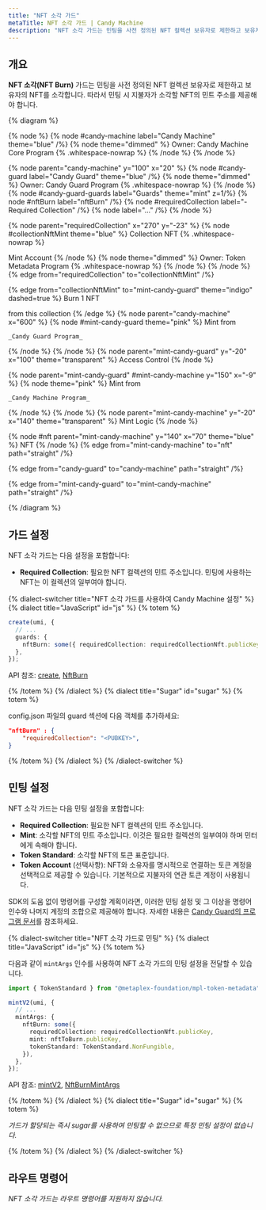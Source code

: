 ```yaml
---
title: "NFT 소각 가드"
metaTitle: NFT 소각 가드 | Candy Machine
description: "NFT 소각 가드는 민팅을 사전 정의된 NFT 컬렉션 보유자로 제한하고 보유자의 NFT를 소각합니다."
---
```


## 개요

**NFT 소각(NFT Burn)** 가드는 민팅을 사전 정의된 NFT 컬렉션 보유자로 제한하고 보유자의 NFT를 소각합니다. 따라서 민팅 시 지불자가 소각할 NFT의 민트 주소를 제공해야 합니다.

{% diagram  %}

{% node %}
{% node #candy-machine label="Candy Machine" theme="blue" /%}
{% node theme="dimmed" %}
Owner: Candy Machine Core Program {% .whitespace-nowrap %}
{% /node %}
{% /node %}

{% node parent="candy-machine" y="100" x="20" %}
{% node #candy-guard label="Candy Guard" theme="blue" /%}
{% node theme="dimmed" %}
Owner: Candy Guard Program {% .whitespace-nowrap %}
{% /node %}
{% node #candy-guard-guards label="Guards" theme="mint" z=1/%}
{% node #nftBurn label="nftBurn" /%}
{% node #requiredCollection label="- Required Collection" /%}
{% node label="..." /%}
{% /node %}

{% node parent="requiredCollection" x="270" y="-23"  %}
{% node #collectionNftMint theme="blue" %}
Collection NFT {% .whitespace-nowrap %}

Mint Account
{% /node %}
{% node theme="dimmed" %}
Owner: Token Metadata Program {% .whitespace-nowrap %}
{% /node %}
{% /node %}
{% edge from="requiredCollection" to="collectionNftMint" /%}


{% edge from="collectionNftMint" to="mint-candy-guard" theme="indigo" dashed=true %}
Burn 1 NFT

from this collection
{% /edge %}
{% node parent="candy-machine" x="600" %}
  {% node #mint-candy-guard theme="pink" %}
    Mint from

    _Candy Guard Program_
  {% /node %}
{% /node %}
{% node parent="mint-candy-guard" y="-20" x="100" theme="transparent" %}
  Access Control
{% /node %}

{% node parent="mint-candy-guard" #mint-candy-machine y="150" x="-9" %}
  {% node theme="pink" %}
    Mint from

    _Candy Machine Program_
  {% /node %}
{% /node %}
{% node parent="mint-candy-machine" y="-20" x="140" theme="transparent" %}
  Mint Logic
{% /node %}

{% node #nft parent="mint-candy-machine" y="140" x="70" theme="blue" %}
  NFT
{% /node %}
{% edge from="mint-candy-machine" to="nft" path="straight" /%}

{% edge from="candy-guard" to="candy-machine" path="straight" /%}

{% edge from="mint-candy-guard" to="mint-candy-machine" path="straight" /%}

{% /diagram %}

## 가드 설정

NFT 소각 가드는 다음 설정을 포함합니다:

- **Required Collection**: 필요한 NFT 컬렉션의 민트 주소입니다. 민팅에 사용하는 NFT는 이 컬렉션의 일부여야 합니다.

{% dialect-switcher title="NFT 소각 가드를 사용하여 Candy Machine 설정" %}
{% dialect title="JavaScript" id="js" %}
{% totem %}

```ts
create(umi, {
  // ...
  guards: {
    nftBurn: some({ requiredCollection: requiredCollectionNft.publicKey }),
  },
});
```

API 참조: [create](https://mpl-candy-machine.typedoc.metaplex.com/functions/create.html), [NftBurn](https://mpl-candy-machine.typedoc.metaplex.com/types/NftBurn.html)

{% /totem %}
{% /dialect %}
{% dialect title="Sugar" id="sugar" %}
{% totem %}

config.json 파일의 guard 섹션에 다음 객체를 추가하세요:

```json
"nftBurn" : {
    "requiredCollection": "<PUBKEY>",
}
```

{% /totem %}
{% /dialect %}
{% /dialect-switcher %}

## 민팅 설정

NFT 소각 가드는 다음 민팅 설정을 포함합니다:

- **Required Collection**: 필요한 NFT 컬렉션의 민트 주소입니다.
- **Mint**: 소각할 NFT의 민트 주소입니다. 이것은 필요한 컬렉션의 일부여야 하며 민터에게 속해야 합니다.
- **Token Standard**: 소각할 NFT의 토큰 표준입니다.
- **Token Account** (선택사항): NFT와 소유자를 명시적으로 연결하는 토큰 계정을 선택적으로 제공할 수 있습니다. 기본적으로 지불자의 연관 토큰 계정이 사용됩니다.

SDK의 도움 없이 명령어를 구성할 계획이라면, 이러한 민팅 설정 및 그 이상을 명령어 인수와 나머지 계정의 조합으로 제공해야 합니다. 자세한 내용은 [Candy Guard의 프로그램 문서](https://github.com/metaplex-foundation/mpl-candy-machine/tree/main/programs/candy-guard#nftburn)를 참조하세요.

{% dialect-switcher title="NFT 소각 가드로 민팅" %}
{% dialect title="JavaScript" id="js" %}
{% totem %}

다음과 같이 `mintArgs` 인수를 사용하여 NFT 소각 가드의 민팅 설정을 전달할 수 있습니다.

```ts
import { TokenStandard } from "@metaplex-foundation/mpl-token-metadata";

mintV2(umi, {
  // ...
  mintArgs: {
    nftBurn: some({
      requiredCollection: requiredCollectionNft.publicKey,
      mint: nftToBurn.publicKey,
      tokenStandard: TokenStandard.NonFungible,
    }),
  },
});
```

API 참조: [mintV2](https://mpl-candy-machine.typedoc.metaplex.com/functions/mintV2.html), [NftBurnMintArgs](https://mpl-candy-machine.typedoc.metaplex.com/types/NftBurnMintArgs.html)

{% /totem %}
{% /dialect %}
{% dialect title="Sugar" id="sugar" %}
{% totem %}

_가드가 할당되는 즉시 sugar를 사용하여 민팅할 수 없으므로 특정 민팅 설정이 없습니다._

{% /totem %}
{% /dialect %}
{% /dialect-switcher %}

## 라우트 명령어

_NFT 소각 가드는 라우트 명령어를 지원하지 않습니다._
